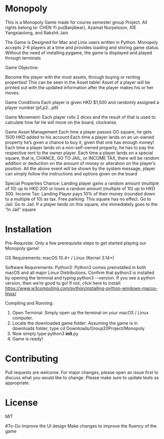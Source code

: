 # Monopoly
This is a Monopoly Game made for course semester group Project. 
All rights belong to: CHEN Yi pu(Banjibear), Azamat Nurpeissov, XIE Yangxiaolong, and Rakshit Jain

The Game is Designed for Mac and Linix users written in Python. Monopoly accepts 2-6 players at a time and provides loading and storing game status. Without the need of installing pygame, the game is displayed and played through terminals

Game Objective:

Become the player with the most assets, through buying or renting properties! 
This can be seen in the Asset table! Asset of a player will be printed out with the updated information after the player makes his or her moves.

Game Conditions
Each player is given HKD $1,500 and randomly assigned a player number (p1,p2...p6)

Game Movement:
Each player rolls 2 dices and the result of that is used to calculate how far he will move on the board, clockwise.

Game Asset Management
Each time a player passes GO square, he gets 1500 HKD added to his account
Each time a player lands on an un-owned property he’s given a chance to buy it, given that one has enough money!
Each time a player lands on a non-self-owned property, he has to pay the respective rent to the owner player.
Each time a player lands on a special square, that is, CHANCE, GO TO JAIL, or INCOME TAX, there will be random addition or deduction on the amount of money or alteration on the player’s position.
All the above event will be shown by the system message, player can simply follow the instructions and options given on the board

Special Properties
Chance: Landing player gains a random amount (multiple of 10) up to HKD 200 or loses a
random amount (multiple of 10) up to HKD 300.
Income Tax: Landing Player pays 10% of their money (rounded down to a multiple of 10) as tax.
Free parking: This square has no effect.
Go to Jail: Go to Jail. If a player lands on this square, she immediately goes to the “In Jail”
square

# Installation
Pre-Requisite:
Only a few prerequisite steps to get started playing our Monopoly game!

OS Requirements:  macOS 10.4+ / Linux (Kernel 3.14+)

Software Requirements: 
Python3: Python3 comes preinstalled in both macOS and all major Linux Distributions. Confirm that python3 is installed by opening the terminal and typing python3 --version. If you see a python version, then we’re good to go! If not, click here to install: https://www.w3computing.com/python/installing-python-windows-macos-linux/

Compiling and Running:
1. Open Terminal: Simply open up the terminal on your macOS / Linux computer.
2. Locate the downloaded game folder: Assuming the game is in downloads folder, type cd Downloads/Group20Project/Monopoly
3. Now simply type python3 __init__.py
4. Game is ready!

# Contributing
Pull requests are welcome. For major changes, please open an issue first to discuss what you would like to change.
Please make sure to update tests as appropriate.

# License
MIT

#To-Do
Improve the UI design
Make changes to improve the fluency of the game
